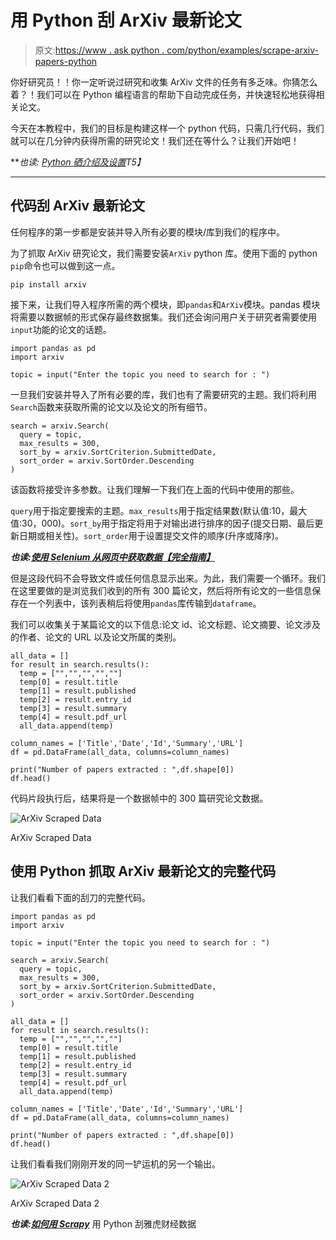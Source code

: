 # 用 Python 刮 ArXiv 最新论文

> 原文:[https://www . ask python . com/python/examples/scrape-arxiv-papers-python](https://www.askpython.com/python/examples/scrape-arxiv-papers-python)

你好研究员！！你一定听说过研究和收集 ArXiv 文件的任务有多乏味。你猜怎么着？！我们可以在 Python 编程语言的帮助下自动完成任务，并快速轻松地获得相关论文。

今天在本教程中，我们的目标是构建这样一个 python 代码，只需几行代码，我们就可以在几分钟内获得所需的研究论文！我们还在等什么？让我们开始吧！

***也读: [Python 硒介绍及设置](https://www.askpython.com/python-modules/selenium-introduction-and-setup)*T5】**

* * *

## 代码刮 ArXiv 最新论文

任何程序的第一步都是安装并导入所有必要的模块/库到我们的程序中。

为了抓取 ArXiv 研究论文，我们需要安装`ArXiv` python 库。使用下面的 python `pip`命令也可以做到这一点。

```
pip install arxiv

```

接下来，让我们导入程序所需的两个模块，即`pandas`和`ArXiv`模块。pandas 模块将需要以数据帧的形式保存最终数据集。我们还会询问用户关于研究者需要使用`input`功能的论文的话题。

```
import pandas as pd
import arxiv

topic = input("Enter the topic you need to search for : ")

```

一旦我们安装并导入了所有必要的库，我们也有了需要研究的主题。我们将利用`Search`函数来获取所需的论文以及论文的所有细节。

```
search = arxiv.Search(
  query = topic,
  max_results = 300,
  sort_by = arxiv.SortCriterion.SubmittedDate,
  sort_order = arxiv.SortOrder.Descending
)

```

该函数将接受许多参数。让我们理解一下我们在上面的代码中使用的那些。

`query`用于指定要搜索的主题。`max_results`用于指定结果数(默认值:10，最大值:30，000)。`sort_by`用于指定将用于对输出进行排序的因子(提交日期、最后更新日期或相关性)。`sort_order`用于设置提交文件的顺序(升序或降序)。

***也读:[使用 Selenium 从网页中获取数据【完全指南】](https://www.askpython.com/python-modules/fetch-website-data-selenium)***

但是这段代码不会导致文件或任何信息显示出来。为此，我们需要一个循环。我们在这里要做的是浏览我们收到的所有 300 篇论文，然后将所有论文的一些信息保存在一个列表中，该列表稍后将使用`pandas`库传输到`dataframe`。

我们可以收集关于某篇论文的以下信息:论文 id、论文标题、论文摘要、论文涉及的作者、论文的 URL 以及论文所属的类别。

```
all_data = []
for result in search.results():
  temp = ["","","","",""]
  temp[0] = result.title
  temp[1] = result.published
  temp[2] = result.entry_id
  temp[3] = result.summary
  temp[4] = result.pdf_url
  all_data.append(temp)

column_names = ['Title','Date','Id','Summary','URL']
df = pd.DataFrame(all_data, columns=column_names)

print("Number of papers extracted : ",df.shape[0])
df.head()

```

代码片段执行后，结果将是一个数据帧中的 300 篇研究论文数据。

![ArXiv Scraped Data](../Images/5e5db43ef41f2250b2f58f2d4aae5d77.png)

ArXiv Scraped Data

## 使用 Python 抓取 ArXiv 最新论文的完整代码

让我们看看下面的刮刀的完整代码。

```
import pandas as pd
import arxiv

topic = input("Enter the topic you need to search for : ")

search = arxiv.Search(
  query = topic,
  max_results = 300,
  sort_by = arxiv.SortCriterion.SubmittedDate,
  sort_order = arxiv.SortOrder.Descending
)

all_data = []
for result in search.results():
  temp = ["","","","",""]
  temp[0] = result.title
  temp[1] = result.published
  temp[2] = result.entry_id
  temp[3] = result.summary
  temp[4] = result.pdf_url
  all_data.append(temp)

column_names = ['Title','Date','Id','Summary','URL']
df = pd.DataFrame(all_data, columns=column_names)

print("Number of papers extracted : ",df.shape[0])
df.head()

```

让我们看看我们刚刚开发的同一铲运机的另一个输出。

![ArXiv Scraped Data 2](../Images/d6231309531d258b00201f51a6876a63.png)

ArXiv Scraped Data 2

***也读:[如何用 Scrapy](https://www.askpython.com/python/scrape-yahoo-finance-python-scrapy)*** 用 Python 刮雅虎财经数据